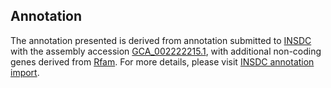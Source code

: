 

Annotation
----------

The annotation presented is derived from annotation submitted to
[INSDC](http://www.insdc.org) with the assembly accession
[GCA\_002222215.1](http://www.ebi.ac.uk/ena/data/view/GCA_002222215.1),
with additional non-coding genes derived from
[Rfam](http://rfam.xfam.org/). For more details, please visit [INSDC
annotation
import](http://ensemblgenomes.org/info/data/insdc_annotation).
